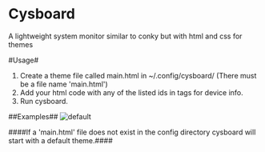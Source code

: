 Cysboard 
=========
A lightweight system monitor similar to conky but with html and
css for themes

#Usage#
1. Create a theme file called main.html in ~/.config/cysboard/ (There must be a file name 'main.html')
2. Add your html code with any of the listed ids in tags for device info.
3. Run cysboard.

##Examples##
![default](/sources/resources/cysboard_default.png "Optional Title")

####If a 'main.html' file does not exist in the config directory cysboard will start with a default theme.####

